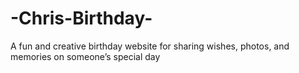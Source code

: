 # -Chris-Birthday-
A fun and creative birthday website for sharing wishes, photos, and memories on someone’s special day
